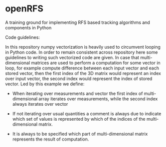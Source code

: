 # openRFS
A training ground for implementing RFS based tracking algorithms and components in Python

Code guidelines:

In this repository numpy vectorization is heavily used to circumvent looping in Python code. In order to remain consistent across repository here some guidelines to writing such vectorized code are given. In case that multi-dimensional matrices are used to perform a computation for some vector in loop, for example compute difference between each input vector and each stored vector, then the first index of the 3D matrix would represent an index over input vector, the second index would represent the index of stored vector. Led by this example we define:

- When iterating over measurements and vector the first index of multi-dimensional array iterates over measurements, while the second index always iterates over vector

- If not iterating over usual quantities a comment is always due to indicate which set of values is represented by which of the indices of the multi-dimensional matrix.

- It is always to be specified which part of multi-dimensional matrix represents the result of computation.
